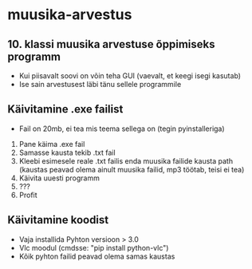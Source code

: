 # muusika-arvestus
## 10. klassi muusika arvestuse õppimiseks programm
- Kui piisavalt soovi on võin teha GUI (vaevalt, et keegi isegi kasutab)
- Ise sain arvestusest läbi tänu sellele programmile

## Käivitamine .exe failist
- Fail on 20mb, ei tea mis teema sellega on (tegin pyinstalleriga)

1. Pane käima .exe fail
2. Samasse kausta tekib .txt fail
3. Kleebi esimesele reale .txt failis enda muusika failide kausta path (kaustas peavad olema ainult muusika failid, mp3 töötab, teisi ei tea)
4. Käivita uuesti programm
5. ???
6. Profit

## Käivitamine koodist
- Vaja installida Pyhton versioon > 3.0
- Vlc moodul (cmdsse: "pip install python-vlc")
- Kõik pyhton failid peavad olema samas kaustas

